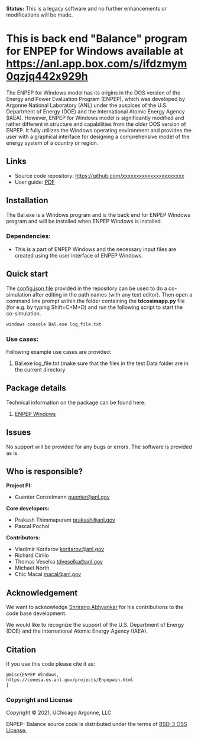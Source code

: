 **Status:** This is a legacy software and no further enhancements or modifications will be made.

# This is back end "Balance" program for ENPEP for Windows available at https://anl.app.box.com/s/ifdzmym0qzjq442x929h

The ENPEP for Windows model has its origins in the DOS version of the Energy and Power Evaluation Program (ENPEP), which was developed by Argonne National Laboratory (ANL) under the auspices of the U.S. Department of Energy (DOE) and the International Atomic Energy Agency (IAEA). However, ENPEP for Windows model is significantly modified and rather different in structure and capabilities from the older DOS version of ENPEP. It fully utilizes the Windows operating environment and provides the user with a graphical interface for designing a comprehensive model of the energy system of a country or region.


## Links
* Source code repository: https://github.com/xxxxxxxxxxxxxxxxxxxxxx
* User guide: [PDF](docs/ENPEP-BALANCE_Manual_20070914.pdf)


## Installation
The Bal.exe is a Windows program and is the back end for ENPEP Windows program and will be installed when ENPEP Windows is installed. 


### Dependencies:
* This is a part of ENPEP Windows and the necessary input files are created using the user interface of ENPEP Windows.  

## Quick start

The [config.json file](config.json) provided in the repository can be used to do a co-simulation after editing in the path names (with any text editor). Then open a command line prompt within the folder containing the **tdcosimapp.py** file (for e.g. by typing Shift+C+M+D) and run the following script to start the co-simulation.

```
windows console Bal.exe log_file.txt
```
### Use cases:
Following example use cases are provided:
1. Bal.exe log_file.txt (make sure that the files in the test Data folder are in the current directory 

## Package details
Technical information on the package can be found here:
1. [ENPEP Windows](docs/ENPEP-BALANCE_Manual_20070914.pdf)

## Issues
No support will be provided for any bugs or errors. The software is provided as is.

## Who is responsible?
**Project PI:**

- Guenter Conzelmann guenter@anl.gov

**Core developers:**

- Prakash Thimmapuram prakash@anl.gov
- Pascal Pochol 

**Contributors:**
- Vladimir Koritarov koritarov@anl.gov
- Richard Cirillo
- Thomas Veselka tdveselka@anl.gov
- Michael North
- Chic Macal macal@anl.gov


## Acknowledgement
We want to acknowledge [Shrirang Abhyankar](https://github.com/abhyshr) for his contributions to the code base development.

We would like to recognize the support of the U.S. Department of Energy (DOE) and the International Atomic Energy Agency (IAEA). 


## Citation
If you use this code please cite it as:
```
@misc{ENPEP Windows,
https://ceeesa.es.anl.gov/projects/Enpepwin.html
}
```
### Copyright and License
Copyright © 2021, UChicago Argonne, LLC

ENPEP- Balance source code is distributed under the terms of [BSD-3 OSS License.](LICENSE.md)
